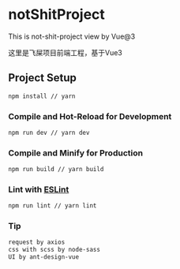# notShitProject

This is not-shit-project view by Vue@3

这里是飞屎项目前端工程，基于Vue3

## Project Setup

```sh
npm install // yarn
```

### Compile and Hot-Reload for Development

```sh
npm run dev // yarn dev
```

### Compile and Minify for Production

```sh
npm run build // yarn build
```

### Lint with [ESLint](https://eslint.org/)

```sh
npm run lint // yarn lint
```

### Tip

```sh
request by axios
css with scss by node-sass
UI by ant-design-vue
```
